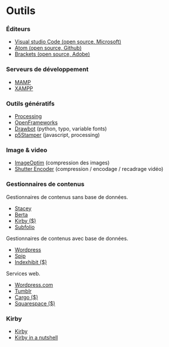 # Outils

### Éditeurs

*   [Visual studio Code (open source, Microsoft)](https://code.visualstudio.com/)
*   [Atom (open source, Github)](http://atom.io)
*   [Brackets (open source, Adobe)](http://brackets.io)

### Serveurs de développement

*   [MAMP](http://mamp.info/)
*   [XAMPP](https://www.apachefriends.org/)

### Outils génératifs
* [Processing](http://processing.org/)
* [OpenFrameworks](https://openframeworks.cc/)
* [Drawbot](https://drawbot.com/) (python, typo, variable fonts)
* [p5Stamper](https://p5stamper.com/) (javascript, processing)

### Image & video
* [ImageOptim](https://imageoptim.com/howto.html) (compression des images)
* [Shutter Encoder](http://www.shutterencoder.com/fr/) (compression / encodage / recadrage vidéo)


### Gestionnaires de contenus

Gestionnaires de contenus sans base de données.

*   [Stacey](http://staceyapp.com)
*   [Berta](http://www.berta.me/download/)
*   [Kirby ($)](http://getkirby.com)
*   [Subfolio](http://subfolio.com)

Gestionnaires de contenus avec base de données.

*   [Wordpress](http://wordpress.org)
*   [Spip](http://spip.net/)
*   [Indexhibit ($)](http://indeshibit.org)

Services web.

*   [Wordpress.com](http://wordpress.com)
*   [Tumblr](http://tumblr.com)
*   [Cargo ($)](http://cargocollective.com/)
*   [Squarespace ($)](http://squarespace.com/)


### Kirby

*   [Kirby](https://gekirby.com)
*   [Kirby in a nutshell](https://getkirby.com/docs/cookbook/setup/kirby-in-a-nutshell)
</main>